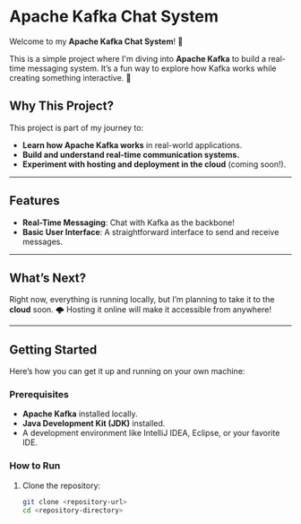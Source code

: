 # Apache Kafka Chat System

Welcome to my **Apache Kafka Chat System**! 🎉  

This is a simple project where I'm diving into **Apache Kafka** to build a real-time messaging system. It’s a fun way to explore how Kafka works while creating something interactive. 🚀

## Why This Project?

This project is part of my journey to:

- **Learn how Apache Kafka works** in real-world applications.  
- **Build and understand real-time communication systems.**  
- **Experiment with hosting and deployment in the cloud** (coming soon!).  

---

## Features
- **Real-Time Messaging**: Chat with Kafka as the backbone!
- **Basic User Interface**: A straightforward interface to send and receive messages.

---

## What’s Next?  
Right now, everything is running locally, but I’m planning to take it to the **cloud** soon. 🌩️ Hosting it online will make it accessible from anywhere!

---

## Getting Started
Here’s how you can get it up and running on your own machine:

### Prerequisites
- **Apache Kafka** installed locally.
- **Java Development Kit (JDK)** installed.
- A development environment like IntelliJ IDEA, Eclipse, or your favorite IDE.

### How to Run
1. Clone the repository:
   ```bash
   git clone <repository-url>
   cd <repository-directory>
